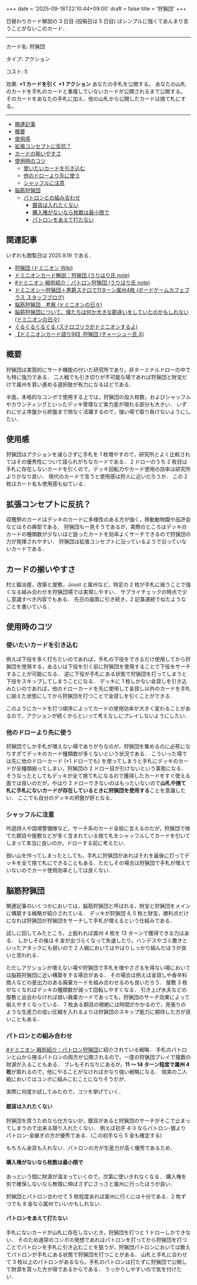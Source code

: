 +++
date = '2025-09-18T22:10:44+09:00'
draft = false
title = '狩猟団'
+++


日替わりカード解説の 3 日目 (投稿日は 5 日目) はシンプルに強くてあんまり言うことがないこのカード．

---
カード名: 狩猟団

タイプ: アクション

コスト: 5

効果:
**+1 カードを引く**
**+1 アクション**
あなたの手札を公開する。
あなたの山札のカードを手札のカードと重複していないカードが公開されるまで公開する。
そのカードをあなたの手札に加え、他の山札から公開したカードは捨て札にする。

---

- [関連記事](#関連記事)
- [概要](#概要)
- [使用感](#使用感)
- [拡張コンセプトに反抗？](#拡張コンセプトに反抗)
- [カードの揃いやすさ](#カードの揃いやすさ)
- [使用時のコツ](#使用時のコツ)
	- [使いたいカードを引き込む](#使いたいカードを引き込む)
	- [他のドローより先に使う](#他のドローより先に使う)
	- [シャッフルに注意](#シャッフルに注意)
- [脳筋狩猟団](#脳筋狩猟団)
	- [パトロンとの組み合わせ](#パトロンとの組み合わせ)
		- [銀貨は入れたくない](#銀貨は入れたくない)
		- [購入権がないなら枚数は最小限で](#購入権がないなら枚数は最小限で)
		- [パトロンをあえて打たない](#パトロンをあえて打たない)


## 関連記事
いずれも閲覧日は 2025.9.19 である．
* [狩猟団 (ドミニオン Wiki)](https://wikiwiki.jp/dominiondeck/%E7%8B%A9%E7%8C%9F%E5%9B%A3#:hl:word=%E7%8B%A9%E7%8C%9F%E5%9B%A3)
* [ドミニオンカード解説：狩猟団 (うりはり氏 note)](https://note.com/urihari/n/n079bf4cb57ec)
* [#ドミニオン 戦術紹介：パトロン狩猟団 (うりはり氏 note)](https://note.com/urihari/n/n78191cd4d615)
* [ドミニオン〜狩猟団＋男爵ステロで11ターン属州4枚 (ボードゲームカフェプラス スタッフブログ)](https://bodoge.hoobby.net/spaces/cafe-plus/diaries/3005)
* [脳筋狩猟団　考察 (ドミニオンの日々)](https://hirotashi-domi.hatenablog.com/entry/20120622/1340380852)
* [脳筋狩猟団について、僕たちは何か大きな勘違いをしていたのかもしれない (ドミニオンの日々)](https://hirotashi-domi.hatenablog.com/entry/20131015/1381843243)
* [ぐるぐるぐるぐる (ステロゴリラがドミニオンするよ)](https://kpdm.hatenablog.com/entry/domac20231226)
* [【ドミニオンカード語り99】狩猟団 (チャーシュー氏 X)](https://x.com/labatelly222/status/1389050599266656264)

## 概要
狩猟団は実質的にサーチ機能の付いた研究所であり，非ターミナルドローの中でも特に強力である．
二人戦でも引き切りが不可能な場であれば狩猟団と財宝だけで属州を買い進める選択肢が有力になるほどである．

半面，本格的なコンボで使用する上では，狩猟団の投入枚数，およびシャッフルやカウンティングといったデッキ管理など実力差が現れる部分も大きい．
いずれにせよ序盤から終盤まで隙なく活躍するので，強い場で取り負けないようにしたい．

## 使用感
狩猟団はアクションを減らさずに手札を 1 枚増やすので，研究所とよく比較されてはその優秀性について語られがちなカードである．
2 ドローのうち 2 枚目は手札に存在しないカードを引くので，デッキ回転力やカード使用の効率は研究所よりかなり良い．
現代のカードで言うと使用感は狩人に近いだろうか．
この 2 枚はカード名も使用感も似ている．

## 拡張コンセプトに反抗？
収穫祭のカードはデッキのカードに多様性のある方が強く，移動動物園や品評会などはその典型である．
狩猟団も一見そうであるが，実際のところはデッキのカードの種類数が少ないほど狙ったカードを効率よくサーチできるので狩猟団の力が発揮されやすい．
狩猟団は拡張コンセプトに沿っているようで沿っていないカードである．

## カードの揃いやすさ
村と鍛冶屋，改築と屋敷，Joust と属州など，特定の 2 枚が手札に揃うことで強くなる組み合わせを狩猟団場では実現しやすい．
サプライチェックの時点で少し意識すべき内容でもある．
先日の画策に引き続き，2 記事連続で似たようなことを書いている．

## 使用時のコツ
### 使いたいカードを引き込む
例えば下役を多く打ちたいのであれば，手札の下役をできるだけ使用してから狩猟団を使用する，あるいは下役を引く前に狩猟団を使用することで下役をサーチすることが可能になる．
逆に下役が手札にある状態で狩猟団を打ってしまうと下役をスキップしてしまうことになる．
デッキに 1 枚しかない金貸しを引き込みたいのであれば，他のドローカードを先に使用して金貸し以外のカードを手札に揃えた状態にしてから狩猟団を打つことで金貸しを引くことができる．

このようにカードを打つ順序によってカードの使用効率が大きく変わることがあるので，アクションが続くからといって考えなしにプレイしないようにしたい．

### 他のドローより先に使う
狩猟団でしか手札が増えない場でありがちなのが，狩猟団を集めるのに必死になりすぎてデッキのカード種類数が多くないという状況である．
こういった場では先に他のドローカード (+1 ドローでも) を使ってしまうと手札にデッキのカードが全種類揃ってしまい，狩猟団の 2 ドロー目が引けないという事態になる．
そうなったとしてもデッキが全て捨て札になるので獲得したカードをすぐ使える面では良いのだが，やはり 2 ドローできないのはもったいないので**山札や捨て札に手札にないカードが存在しているときに狩猟団を使用する**ことを意識したい．
ここでも自分のデッキの把握が肝となる．

### シャッフルに注意
吟遊詩人や国境警備隊など，サーチ系のカード全般に言えるのだが，狩猟団で捨てた銅貨や屋敷などが多く含まれている捨て札をシャッフルしてカードを引いてしまって本当に良いのか，ドローする前に考えたい．

弱い山を作ってしまったとしても，手札に狩猟団があればそれを最後に打ってデッキを全て捨て札にできることもある．ただしその場合は狩猟団で手札が増えていないのでカード使用効率としては良くない．

## 脳筋狩猟団
関連記事のいくつかにおいては，脳筋狩猟団と呼ばれる，財宝と狩猟団をメインに構築する戦略が紹介されている．
デッキが狩猟団 4, 5 枚と財宝，勝利点だけになれば狩猟団が狩猟団をサーチして手札が増えるという仕組みである．

試しに回してみたところ，上振れれば属州 4 枚を 13 ターンで獲得できる力はある．
しかしその後は 8 金が出づらくなって失速したり，ハンデスやゴミ撒きといったアタックにも弱いので 2 人戦においてはやはりしっかり組んだほうが良いと思われる．

ただしアクションが増えない場や狩猟団で手札を増やさざるを得ない場においては脳筋狩猟団に近い構築をする場合がある．
その場合は例えば金貸しや香辛料商人などの産出力のある廃棄カードを組み合わせるのも良いだろう．
屋敷 3 枚がなくなればデッキの種類数が減って回転しやすくなる．
引き上げ水夫などの屋敷と出会わなければ弱い廃棄カードであっても，狩猟団のサーチ効果によって揃えやすくなっている．
7 枚ある銅貨の根絶には時間がかかるので，見張りのような生産力の低い圧縮を入れるよりは狩猟団のスキップ能力に期待した方が良いこともある．

### パトロンとの組み合わせ
[#ドミニオン 戦術紹介：パトロン狩猟団](https://note.com/urihari/n/n78191cd4d615)に紹介されている戦略．
手札のパトロンと山から捲るパトロンの両方が公開されるので，一度の狩猟団プレイで複数の財源が入ることもある．
ブレもそれなりにあるが，**11 ～ 14 ターン程度で属州 4 枚**が取れるので，他にやることがなければかなり強い戦略になる．
現実の二人戦においてはコンボに組みこむことになりそうだが．

実際に何度か試してみたので，コツを挙げていく．

#### 銀貨は入れたくない
狩猟団を買うためなら仕方ないが，銀貨があると狩猟団のサーチがそこで止まってしまうので出来る限り入れたくない．
例えば初手 4-3 ならパトロン-銀よりパトロン-金継ぎの方が優秀である．(この初手なら 5 金も確定する)

もちろん金貨も入れない．パトロンの方が生産力が高く優秀であるため．

#### 購入権がないなら枚数は最小限で
あっという間に財源が溜まっていくので，次第に使いきれなくなる．
購入権を別で確保しないなら無理に伸ばさずにさっさと属州に行ったほうが良い．

狩猟団とパトロン合わせて 5 枚程度あれば属州に行くには十分である．2 枚ずつでも 8 金なら属州でいいかもしれない．

#### パトロンをあえて打たない
手札にないカードが山札に存在しないとき，狩猟団を打つと 1 ドローしかできない．
そのため通常のコンボの発想であれはパトロンを打ってから狩猟団を打つことでパトロンを手札に引き込むことを狙うが，狩猟団パトロンにおいては敢えてパトロンが手札にある状態で狩猟団を打つことがある．
山札と手札に合わせて 3 枚以上のパトロンがあるなら，手札のパトロンは打たずに狩猟団で公開して財源を貰った方が得であるからである．
うっかりしやすいので気を付けたい．
